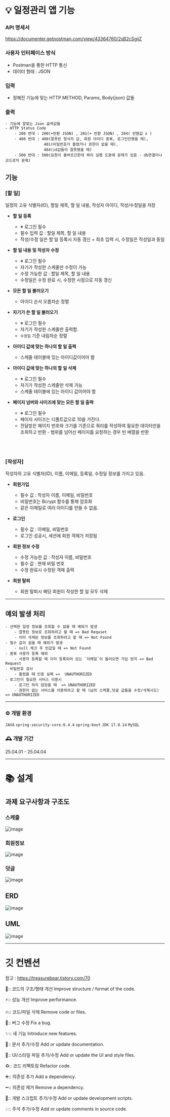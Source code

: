 # 💡 일정관리 앱 기능
  ### API 명세서 
  https://documenter.getpostman.com/view/43364760/2sB2cSgijZ
  
  ### 사용자 인터페이스 방식
   - Postman을 통한 HTTP 통신
   - 데이터 형태 : JSON
     
  ### 입력
   - 정해진 기능에 맞는 HTTP METHOD, Params, Body(json) 값들

  ### 출력
  ```
  - 기능에 알맞는 Json 출력값들
  - HTTP Status Code
      - 200 번대 : 200(+반환 JSON) , 201(+ 반환 JSON) , 204( 반환값 x )
      - 400 번대 : 400(잘못된 형식의 값, 회원 아이디 중복, 로그인안했을 때),
                   401(비밀번호가 틀렸거나 권한이 없을 때),
                   404(id값들이 잘못됐을 때)
      - 500 번대 : 500(요청이 올바르긴한데 쿼리 실행 도중에 문제가 있음 - db연결이나 코드로직 문제)
  ```

  ## 기능

  ### __[할 일]__
  
  일정의 고유 식별자(ID), 할일 제목, 할 일 내용, 작성자 아이디, 작성/수정일을 저장

  - __할 일 등록__
      - ※ 로그인 필수
      - 필수 입력 값 : 할일 제목, 할 일 내용
      - 작성/수정 일은 할 일 등록시 자동 갱신  +  최초 입력 시, 수정일은 작성일과 동일

  - __할 일 내용 및 작성자 수정__
      - ※ 로그인 필수
      - 자기가 작성한 스케줄만 수정이 가능
      - 수정 가능한 값 :  할일 제목, 할 일 내용
      - 수정일은 수정 완료 시, 수정한 시점으로 자동 갱신

  - __모든 할 일 불러오기__
      - 아이디 순서 오름차순 정렬

  - __자기가 쓴 할 일 불러오기__
      - ※ 로그인 필수
      - 자기가 작성한 스케줄만 출력함.
      - `수정일` 기준 내림차순 정렬

  - __아이디 값에 맞는 하나의 할 일 출력__
      - 스케줄 테이블에 있는 아이디값이어야 함

  - __아이디 값에 맞는 하나의 할 일 삭제__
      - ※ 로그인 필수
      - 자기가 작성한 스케줄만 삭제 가능
      - 스케줄 테이블에 있는 아이디 값이어야 함

  - __페이지 넘버와 사이즈에 맞는 모든 할 일 출력__
      - ※ 로그인 필수
      - 페이지 사이즈는 디폴트값으로 10을 가진다.
      - 전달받은 페이지 번호와 크기를 기준으로 쿼리를 작성하여 필요한 데이터만을 조회하고 반환
            - 범위를 넘어선 페이지를 요청하는 경우 빈 배열을 반환

  <br><br>  
  
  ### __[작성자]__
  
  작성자의 고유 식별자(ID), 이름, 이메일, 등록일, 수정일 정보를 가지고 있음.

  - __회원가입__
      - 필수 값 : 작성자 이름, 이메일, 비밀번호
      - 비밀번호는 Bcrypt 함수를 통해 암호화
      - 같은 이메일로 여러 아이디를 만들 수 없음.

  - __로그인__
      - 필수 값 : 이메일, 비밀번호
      - 로그인 성공시, 세션에 회원 객체가 저장됨

  - __회원 정보 수정__
      - 수정 가능한 값 : 작성자 이름, 비밀번호
      - 필수 값 : 현재 비밀 번호
      - 수정 완료시 수정된 객체 출력

  - __회원 탈퇴__
      - 회원 탈퇴시 해당 회원이 작성한 할 일 모두 삭제

---
  ## 예외 발생 처리
  ```
  - 선택한 일정 정보를 조회할 수 없을 때 예외가 발생
      - 잘못된 정보로 조회하려고 할 때 => Bad Requset
      - 이미 삭제된 정보를 조회하려고 할 때 => Not Found
  - 필수 값이 없을 때 예외가 발생
      - null 체크 후 빈값일 때 => Not Found
  - 중복 사용자 등록 예외
      - 사용자 등록할 때 이미 등록되어 있는 `이메일`이 들어오면 가입 방지 => Bad Request 
  - 비밀번호 검사
      - 틀렸을 때 인증 실패 =>  UNAUTHORIZED
  - 로그인이 필요한 서비스 이용시
      - 로그인 하지 않았을 때  => UNAUTHORIZED
      - 권한이 없는 서비스를 이용하려고 할 때 (남의 스케줄,덧글 값들을 수정/삭제시도) => UNAUTHORIZED
  ```
---

### ⚙️ 개발 환경
`JAVA` `spring-security-core:6.4.4` `spring-boot`
`JDK 17.0.14`
`MySQL`

### 🕰️ 개발 기간
25.04.01 - 25.04.04

---

# 📚 설계
## 과제 요구사항과 구조도
### 스케줄
![image](https://github.com/user-attachments/assets/39a3b1e6-b247-4885-92da-730ede89ca98)


### 회원정보
![image](https://github.com/user-attachments/assets/1ae55740-773c-4d9d-88f5-ab1cf54c678f)



### 덧글
![image](https://github.com/user-attachments/assets/67abfb6b-0a2b-46de-be64-f9e147213855)


## ERD
![image](https://github.com/user-attachments/assets/44626ea7-2ac3-4f99-b0a6-1f15216067da)


## UML
![image](https://github.com/user-attachments/assets/410c778d-2926-45c9-a1d0-cd38961e7905)


---
  # 깃 컨벤션 
참고 :   https://treasurebear.tistory.com/70


🎨::
코드의 구조/형태 개선
Improve structure / format of the code.

⚡️::
성능 개선
Improve performance.

🔥::
코드/파일 삭제
Remove code or files.

🐛::
버그 수정
Fix a bug.

✨::
새 기능
Introduce new features.

📝::
문서 추가/수정
Add or update documentation.

💄::
UI/스타일 파일 추가/수정
Add or update the UI and style files.

♻️::
코드 리팩토링
Refactor code.

➕::
의존성 추가
Add a dependency.

➖::
의존성 제거
Remove a dependency.

🔨::
개발 스크립트 추가/수정
Add or update development scripts.

💡::
주석 추가/수정
Add or update comments in source code.
